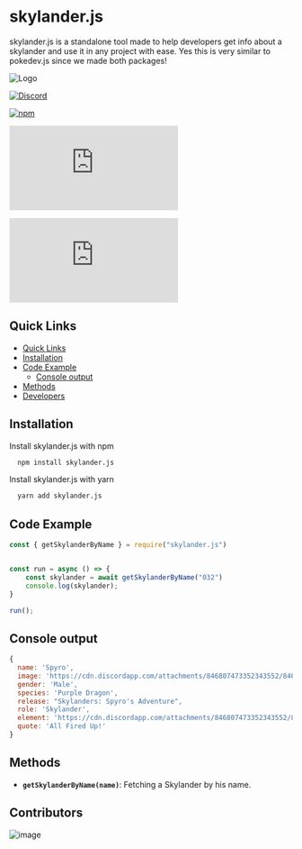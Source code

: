 
# skylander.js 


skylander.js is a standalone tool made to help developers get info about a skylander and use it in any project with ease. Yes this is very similar to pokedev.js since we made both packages!

![Logo](https://imgs.search.brave.com/_vUWxtojL6086ANvnlRNqHKJ1MkmNblTuVFlO73-JBI/rs:fit:764:341:1/g:ce/aHR0cHM6Ly92aWdu/ZXR0ZS53aWtpYS5u/b2Nvb2tpZS5uZXQv/bG9nb3BlZGlhL2lt/YWdlcy8wLzAwL1Nr/eWxhbmRlcnNfTG9n/by5wbmcvcmV2aXNp/b24vbGF0ZXN0P2Ni/PTIwMTMxMDEyMTE1/MjAz)

[![Discord](https://img.shields.io/discord/953072048576536596?color=5865F2&label=discord&logo=Discord&logoColor=red)](https://discord.gg/WNHGZhHEmD) 


[![npm](https://img.shields.io/badge/npm-skylander.js-red)](https://www.npmjs.com/package/skylander.js) 

[![size](https://img.shields.io/github/repo-size/mezotv/skylander.js?color=red&label=SIZE)](https://www.npmjs.com/package/skylander.js)

[![downloads](https://img.shields.io/npm/dt/skylander.js?color=red)](https://www.npmjs.com/package/skylander.js)

## Quick Links

  - [Quick Links](#quick-links)
  - [Installation](#installation)
  - [Code Example](#code-example)
    - [Console output](#console-output)
  - [Methods](#methods)
  - [Developers](#developers)

## Installation

Install skylander.js with npm

```bash
  npm install skylander.js
```
Install skylander.js with yarn
```bash
  yarn add skylander.js
```
    
## Code Example

```js
const { getSkylanderByName } = require("skylander.js") 


const run = async () => {
    const skylander = await getSkylanderByName("032")
    console.log(skylander);
}

run();
```
## Console output

```js
{
  name: 'Spyro',
  image: 'https://cdn.discordapp.com/attachments/846807473352343552/846815877839585320/Spyro.jpg',
  gender: 'Male',
  species: 'Purple Dragon',
  release: "Skylanders: Spyro's Adventure",
  role: 'Skylander',
  element: 'https://cdn.discordapp.com/attachments/846807473352343552/846815741483286628/Magic.png',
  quote: 'All Fired Up!'
}
```
## Methods

- **`getSkylanderByName(name)`**:
Fetching a Skylander by his name.

## Contributors

![image](https://contrib.rocks/image?repo=mezotv/skylanders.js)
